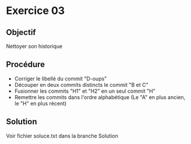 # Exercice 03

## Objectif 
Nettoyer son historique

## Procédure
- Corriger le libellé du commit "D-oups"
- Découper en deux commits distincts le commit "B et C"
- Fusionner les commits "H1" et "H2" en un seul commit "H"
- Remettre les commits dans l'ordre alphabétique (Le "A" en plus ancien, le "H" en plus récent)

## Solution
Voir fichier soluce.txt dans la branche Solution

